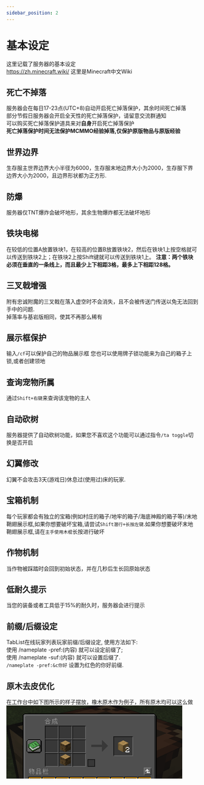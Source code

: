 ```yaml
---
sidebar_position: 2
---
```


# 基本设定
这里记载了服务器的基本设定  
https://zh.minecraft.wiki/ 这里是Minecraft中文Wiki
## 死亡不掉落
服务器会在每日17-23点(UTC+8)自动开启死亡掉落保护，其余时间死亡掉落  
部分节假日服务器会开启全天性的死亡掉落保护，请留意交流群通知  
可以购买死亡掉落保护道具来对**自身**开启死亡掉落保护  
**死亡掉落保护时间无法保护MCMMO经验掉落,仅保护原版物品与原版经验**
## 世界边界
生存服主世界边界大小半径为6000，生存服末地边界大小为2000，生存服下界边界大小为2000，且边界形状都为正方形.   
## 防爆
服务器仅TNT爆炸会破坏地形，其余生物爆炸都无法破坏地形
## 铁块电梯
在较低的位置A放置铁块1，在较高的位置B放置铁块2，然后在铁块1上按空格就可以传送到铁块2上；在铁块2上按Shift键就可以传送到铁块1上。
**注意：两个铁块必须在垂直的一条线上，而且最少上下相距3格，最多上下相距128格。**
## 三叉戟增强
附有忠诚附魔的三叉戟在落入虚空时不会消失，且不会被传送门传送以免无法回到手中的问题.  
掉落率与基岩版相同，使其不再那么稀有  
## 展示框保护
输入`/cf`可以保护自己的物品展示框
您也可以使用牌子锁功能来为自己的箱子上锁,或者创建领地
## 查询宠物所属
通过`Shift+右键`来查询该宠物的主人
## 自动砍树
服务器提供了自动砍树功能，如果您不喜欢这个功能可以通过指令`/ta toggle`切换是否开启
## 幻翼修改
幻翼不会攻击3天(游戏日)休息过(使用过)床的玩家.
## 宝箱机制
每个玩家都会有独立的宝箱(例如村庄的箱子/地牢的箱子/海底神殿的箱子等)/末地鞘翅展示框,如果你想要破坏宝箱,请尝试`Shift潜行+长按左键`.如果你想要破坏末地鞘翅展示框,请在`主手使用木棍`长按进行破坏
## 作物机制
当作物被踩踏时会回到初始状态，并在几秒后生长回原始状态
## 低耐久提示
当您的装备或者工具低于15%的耐久时，服务器会进行提示
## 前缀/后缀设定
TabList在线玩家列表玩家前缀/后缀设定, 使用方法如下:  
使用 /nameplate -pref:(内容) 就可以设定前缀了;  
使用 /nameplate -suf:(内容) 就可以设置后缀了.   
`/nameplate -pref:&c你好` 设置为红色的你好前缀.
## 原木去皮优化
在工作台中如下图所示的样子摆放，橡木原木作为例子，所有原木均可以这么做  
![](_images/去皮优化.png)  